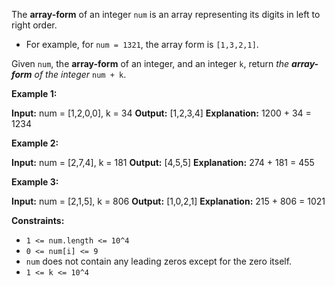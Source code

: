 
The  **array-form**  of an integer  `num`  is an array representing its digits in left to right order.

-   For example, for  `num = 1321`, the array form is  `[1,3,2,1]`.

Given  `num`, the  **array-form**  of an integer, and an integer  `k`, return  _the  **array-form**  of the integer_  `num + k`.

**Example 1:**

**Input:** num = [1,2,0,0], k = 34
**Output:** [1,2,3,4]
**Explanation:** 1200 + 34 = 1234

**Example 2:**

**Input:** num = [2,7,4], k = 181
**Output:** [4,5,5]
**Explanation:** 274 + 181 = 455

**Example 3:**

**Input:** num = [2,1,5], k = 806
**Output:** [1,0,2,1]
**Explanation:** 215 + 806 = 1021

**Constraints:**

-   `1 <= num.length <= 10^4`
-   `0 <= num[i] <= 9`
-   `num`  does not contain any leading zeros except for the zero itself.
-   `1 <= k <= 10^4`